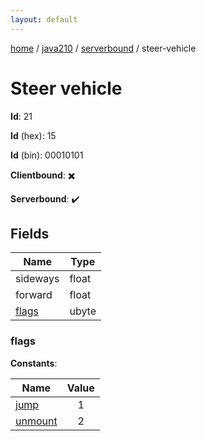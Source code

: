 ```yaml
---
layout: default
---
```


[home](/)  /  [java210](/protocol/java210)  /  [serverbound](/protocol/java210/serverbound)  /  steer-vehicle

# Steer vehicle

**Id**: 21

**Id** (hex): 15

**Id** (bin): 00010101

**Clientbound**: ✖️

**Serverbound**: ✔️

## Fields

Name | Type
---|---
sideways | float
forward | float
[flags](#flags) | ubyte

### flags

**Constants**:

Name | Value
---|:---:
[jump](flags_jump) | 1
[unmount](flags_unmount) | 2
